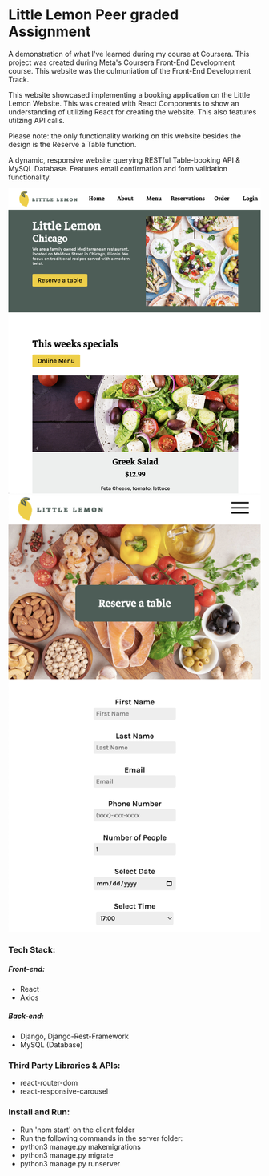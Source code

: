 # Little Lemon Peer graded Assignment

A demonstration of what I've learned during my course at Coursera.
This project was created during Meta's Coursera Front-End Development course. This website was the culmuniation of the Front-End Development Track.

This website showcased implementing a booking application on the Little Lemon Website. This was created with React Components to show an understanding of utilizing React for creating the website. This also features utilzing API calls.

Please note: the only functionality working on this website besides the design is the Reserve a Table function.

A dynamic, responsive website querying RESTful Table-booking API & MySQL Database. Features email confirmation and form validation functionality.


![Screenshot](assets/readme-image1.png)
![Screenshot](assets/readme-image2.png)

### Tech Stack:
##### Front-end:
 - React
 - Axios

##### Back-end:
 - Django, Django-Rest-Framework
 - MySQL (Database)

### Third Party Libraries & APIs:
 - react-router-dom
 - react-responsive-carousel

### Install and Run:
 - Run 'npm start' on the client folder
 - Run the following commands in the server folder:
  - python3 manage.py makemigrations
  - python3 manage.py migrate
  - python3 manage.py runserver
 

